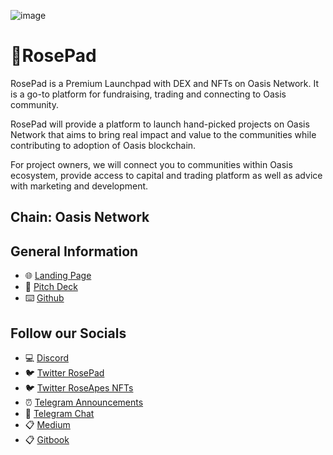 ![image](https://user-images.githubusercontent.com/4479171/164606160-0eed3682-7f21-4773-87a0-e20d49d76f62.png)


# 🌹**RosePad** 
RosePad is a Premium Launchpad with DEX and NFTs on Oasis Network. It is a go-to platform for fundraising, trading and connecting to Oasis community. 

RosePad will provide a platform to launch hand-picked projects on Oasis Network that aims to bring real impact and value to the communities while contributing to adoption of Oasis blockchain. 

For project owners, we will connect you to communities within Oasis ecosystem, provide access to capital and trading platform as well as advice with marketing and development.

## Chain: Oasis Network

## General Information
- 🌐 [Landing Page](https://rosepad.io/)
- 🎯 [Pitch Deck](https://docsend.com/view/yzgr6dxvmizcv7j7)
- ⌨️ [Github](https://github.com/rosepad-tech)
 
## Follow our Socials
- 💻 [Discord](https://discord.gg/rosepad)
- 🐦 [Twitter RosePad](https://twitter.com/RosePadMedia)
- 🐦 [Twitter RoseApes NFTs](https://twitter.com/rose_apes)
- ⏰ [Telegram Announcements](http://t.me/RosePadAnn)
- 💎 [Telegram Chat](http://t.me/RosePadMedia)
- 📋 [Medium](https://rosepad.medium.com/)
- 📋 [Gitbook](https://rosepad.gitbook.io/)

